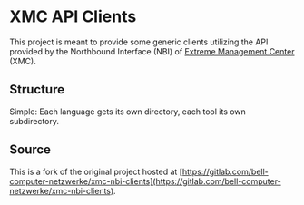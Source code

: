 # XMC API Clients

This project is meant to provide some generic clients utilizing the API provided by the Northbound Interface (NBI) of [Extreme Management Center](https://www.extremenetworks.com/product/extreme-management-center/) (XMC).

## Structure

Simple: Each language gets its own directory, each tool its own subdirectory.

## Source

This is a fork of the original project hosted at [https://gitlab.com/bell-computer-netzwerke/xmc-nbi-clients](https://gitlab.com/bell-computer-netzwerke/xmc-nbi-clients).
